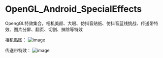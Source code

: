# OpenGL_Android_SpecialEffects
OpengGL特效集合，相机美颜、大眼、仿抖音贴纸、仿抖音蓝线挑战、传送带特效、图片分屏、翻页、切割、抹除等特效


相机贴图：
![image](https://user-images.githubusercontent.com/48038428/191468217-23fb3d8b-15f1-4773-b4c1-2cc2f8a93767.png)


传送带特效：
![image](https://user-images.githubusercontent.com/48038428/191468247-c2d39df6-16a1-488b-bc1f-de7ae7acffdd.png)
